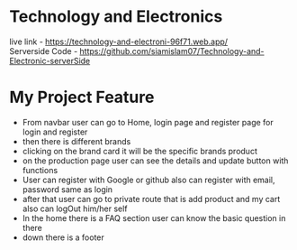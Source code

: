 # Technology and Electronics 

live link -   https://technology-and-electroni-96f71.web.app/   <br />
Serverside Code - https://github.com/siamislam07/Technology-and-Electronic-serverSide

# My Project Feature
- From navbar user can go to Home, login page and register page for login and register
- then there is different brands 
- clicking on the brand card it will be the specific brands product
- on the production page user can see the details and update button with functions
- User can register with Google or github also can register with email, password same as login
- after that user can go to private route that is add product and my cart also can logOut him/her self
- In the home there is a FAQ section user can know the basic question in there 
- down there is a footer
